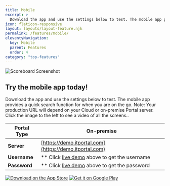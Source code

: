 ```yaml
---
title: Mobile
excerpt: >
  Download the app and use the settings below to test. The mobile app provides a quick search function for when you are on the go. Note: Your production URL will depend on your Cloud or on-premise Portal server. Click the image to the left to see a video of all the screens..
icon: flaticon-responsive
layout: layouts/layout-feature.njk
permalink: /features/mobile/
eleventyNavigation:
  key: Mobile
  parent: Features
  order: 4
category: "top-features"
---
```


![Scoreboard Screenshot](https://www.itportal.com/v4/images/iphone.gif?3)

## Try the mobile app today!

Download the app and use the settings below to test. The mobile app provides a quick search function for when you are on the go. Note: Your production URL will depend on your Cloud or on-premise Portal server. Click the image to the left to see a video of all the screens..

| **Portal Type** | On-premise |
|-----------------|------------|
| **Server**      | [https://demo.itportal.com](https://demo.itportal.com) |
| **Username**    | ** Click [live demo](/demo) above to get the username |
| **Password**    | ** Click [live demo](/demo) above to get the password |

[![Download on the App Store](https://upload.wikimedia.org/wikipedia/commons/thumb/3/3c/Download_on_the_App_Store_Badge.svg/135px-Download_on_the_App_Store_Badge.svg.png?20170219160111)](https://apps.apple.com/us/app/it-portal-mobile/id1603421702)
[![Get it on Google Play](https://upload.wikimedia.org/wikipedia/commons/7/78/Google_Play_Store_badge_EN.svg)](https://play.google.com/store/apps/details?id=com.siportal.itportal)